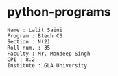 # python-programs
```
Name : Lalit Saini 
Program : Btech CS 
Section : N(2) 
Roll num. : 35 
Faculty : Mr. Mandeep Singh 
CPI : 8.2 
Institute : GLA University
```
